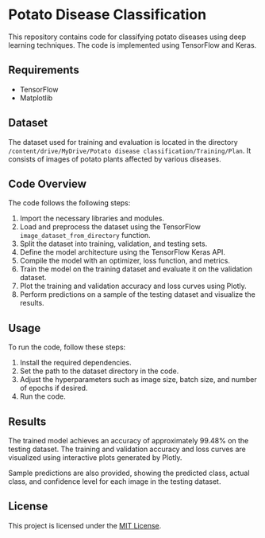 # Potato Disease Classification

This repository contains code for classifying potato diseases using deep learning techniques. The code is implemented using TensorFlow and Keras.

## Requirements

- TensorFlow
- Matplotlib

## Dataset

The dataset used for training and evaluation is located in the directory `/content/drive/MyDrive/Potato disease classification/Training/Plan`. It consists of images of potato plants affected by various diseases.

## Code Overview

The code follows the following steps:

1. Import the necessary libraries and modules.
2. Load and preprocess the dataset using the TensorFlow `image_dataset_from_directory` function.
3. Split the dataset into training, validation, and testing sets.
4. Define the model architecture using the TensorFlow Keras API.
5. Compile the model with an optimizer, loss function, and metrics.
6. Train the model on the training dataset and evaluate it on the validation dataset.
7. Plot the training and validation accuracy and loss curves using Plotly.
8. Perform predictions on a sample of the testing dataset and visualize the results.

## Usage

To run the code, follow these steps:

1. Install the required dependencies.
2. Set the path to the dataset directory in the code.
3. Adjust the hyperparameters such as image size, batch size, and number of epochs if desired.
4. Run the code.

## Results

The trained model achieves an accuracy of approximately 99.48% on the testing dataset. The training and validation accuracy and loss curves are visualized using interactive plots generated by Plotly.

Sample predictions are also provided, showing the predicted class, actual class, and confidence level for each image in the testing dataset.

## License

This project is licensed under the [MIT License](LICENSE).
